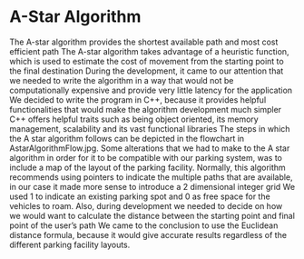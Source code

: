 # A-Star Algorithm

The A-star algorithm provides the shortest available path and most cost efficient path The A-star algorithm takes advantage of a heuristic function, which is used to estimate the cost of movement from the starting point to the final destination During the development, it came to our attention that we needed to write the algorithm in a way that would not be computationally expensive and provide very little latency for the application We decided to write the program in C++, because it provides helpful functionalities that would make the algorithm development much simpler C++ offers helpful traits such as being object oriented, its memory management, scalability and its vast functional libraries The steps in which the A star algorithm follows can be depicted in the flowchart in AstarAlgorithmFlow.jpg. Some alterations that we had to make to the A star algorithm in order for it to be compatible with our parking system, was to include a map of the layout of the parking facility. Normally, this algorithm recommends using pointers to indicate the multiple paths that are available, in our case it made more sense to introduce a 2 dimensional integer grid We used 1 to indicate an existing parking spot and 0 as free space for the vehicles to roam. Also, during development we needed to decide on how we would want to calculate the distance between the starting point and final point of the user’s path We came to the conclusion to use the Euclidean distance formula, because it would give accurate results regardless of the different parking facility layouts.
